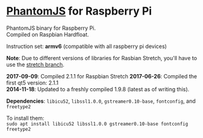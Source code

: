 # [PhantomJS](http://phantomjs.org) for Raspberry Pi

PhantomJS binary for Raspberry Pi.  
Compiled on Raspbian Hardfloat.

Instruction set: __armv6__ (compatible with all raspberry pi devices)

__Note__: Due to different versions of libraries for Rasbian Stretch, you'll have to use the [stretch branch](https://github.com/piksel/phantomjs-raspberrypi/tree/stretch).

__2017-09-09__: Compiled 2.1.1 for Raspbian Stretch
__2017-06-26__: Compiled the first qt5 version: 2.1.1  
__2014-11-18__: Updated to a freshly compiled 1.9.8 (latest as of writing this).

__Dependencies__:
`libicu52`, `libssl1.0.0`, `gstreamer0.10-base`, `fontconfig`, and `freetype2`

To install them:  
`sudo apt install libicu52 libssl1.0.0 gstreamer0.10-base fontconfig freetype2`  
